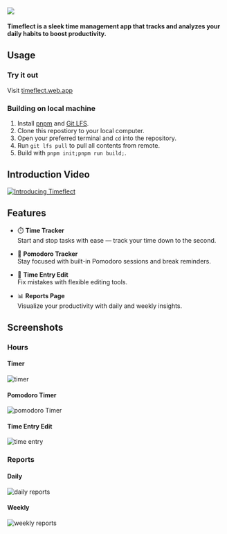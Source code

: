 # <img src="./assets/images/title_github.png">

**Timeflect is a sleek time management app that tracks and analyzes your daily habits to boost productivity.**

## Usage

### Try it out

Visit [timeflect.web.app](https://timeflect.web.app/)

### Building on local machine

1. Install [pnpm](https://pnpm.io/installation) and [Git LFS](https://git-lfs.com/).
2. Clone this repostiory to your local computer.
3. Open your preferred terminal and `cd` into the repository.
4. Run `git lfs pull` to pull all contents from remote.
5. Build with `pnpm init;pnpm run build;`.

## Introduction Video

[![Introducing Timeflect](https://img.youtube.com/vi/aZwGg6aNGhg/maxresdefault.jpg)](https://www.youtube.com/watch?v=aZwGg6aNGhg)

## Features

- ⏱️ **Time Tracker**  
  Start and stop tasks with ease — track your time down to the second.

- 🍅 **Pomodoro Tracker**  
  Stay focused with built-in Pomodoro sessions and break reminders.

- 📝 **Time Entry Edit**  
  Fix mistakes with flexible editing tools.

- 📊 **Reports Page**  
  Visualize your productivity with daily and weekly insights.

## Screenshots

### Hours

#### Timer

![timer](./assets/images/screenshot_hours_timer.png)

#### Pomodoro Timer

![pomodoro Timer](./assets/images/screenshot_hours_pomodoro.png)

#### Time Entry Edit

![time entry](./assets/images/screenshot_hours_time-entry.png)

### Reports

#### Daily

![daily reports](./assets/images/screenshot_reports_daily.png)

#### Weekly

![weekly reports](./assets/images/screenshot_reports_weekly.png)
